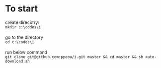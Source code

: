 <h1>To start</h1>

create direcotry:<br/>
```mkdir c:\codes\i```
<br/>
<br/>
go to the directory
<br/>
```cd c:\codes\i```
<br/>
<br/>
run below command
<br/>
 ```git clone git@github.com:ppeou/i.git master && cd master && sh auto-download.sh```
